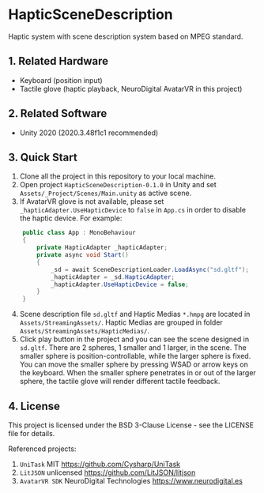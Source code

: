 # HapticSceneDescription
Haptic system with scene description system based on MPEG standard.

## 1. Related Hardware
   - Keyboard (position input)
   - Tactile glove (haptic playback, NeuroDigital AvatarVR in this project)

## 2. Related Software
   - Unity 2020 (2020.3.48f1c1 recommended)

## 3. Quick Start
1. Clone all the project in this repository to your local machine.
2. Open project `HapticSceneDescription-0.1.0` in Unity and set `Assets/_Project/Scenes/Main.unity` as active scene.
3. If AvatarVR glove is not available, please set `_hapticAdapter.UseHapticDevice` to `false` in `App.cs` in order to disable the haptic device. For example:
```csharp
    public class App : MonoBehaviour
    {
        private HapticAdapter _hapticAdapter;
        private async void Start()
        {
            _sd = await SceneDescriptionLoader.LoadAsync("sd.gltf");
            _hapticAdapter = _sd.HapticAdapter;
            _hapticAdapter.UseHapticDevice = false;
        }
    }
```
4. Scene description file `sd.gltf` and Haptic Medias `*.hmpg` are located in `Assets/StreamingAssets/`. Haptic Medias are grouped in folder `Assets/StreamingAssets/HapticMedias/`.
5. Click play button in the project and you can see the scene designed in `sd.gltf`. There are 2 spheres, 1 smaller and 1 larger, in the scene. The smaller sphere is position-controllable, while the larger sphere is fixed. You can move the smaller sphere by pressing WSAD or arrow keys on the keyboard. When the smaller sphere penetrates in or out of the larger sphere, the tactile glove will render different tactile feedback.

## 4. License
This project is licensed under the BSD 3-Clause License - see the LICENSE file for details.

Referenced projects:

1. `UniTask` MIT https://github.com/Cysharp/UniTask
2. `LitJSON` unlicensed https://github.com/LitJSON/litjson
3. `AvatarVR SDK` NeuroDigital Technologies https://www.neurodigital.es